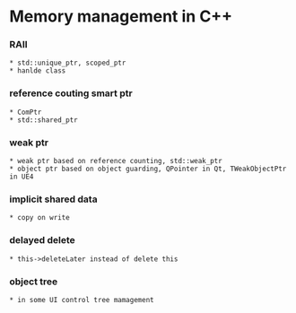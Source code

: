 # Memory management in C++

### RAII
    * std::unique_ptr, scoped_ptr
    * hanlde class

### reference couting smart ptr
    * ComPtr
    * std::shared_ptr

### weak ptr
    * weak ptr based on reference counting, std::weak_ptr 
    * object ptr based on object guarding, QPointer in Qt, TWeakObjectPtr in UE4

### implicit shared data
    * copy on write

### delayed delete
    * this->deleteLater instead of delete this

### object tree
    * in some UI control tree mamagement